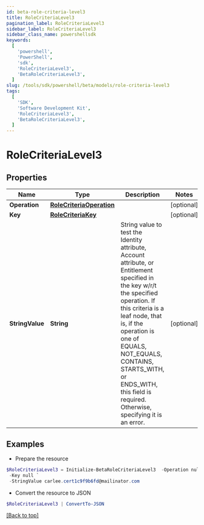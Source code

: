 ```yaml
---
id: beta-role-criteria-level3
title: RoleCriteriaLevel3
pagination_label: RoleCriteriaLevel3
sidebar_label: RoleCriteriaLevel3
sidebar_class_name: powershellsdk
keywords:
  [
    'powershell',
    'PowerShell',
    'sdk',
    'RoleCriteriaLevel3',
    'BetaRoleCriteriaLevel3',
  ]
slug: /tools/sdk/powershell/beta/models/role-criteria-level3
tags:
  [
    'SDK',
    'Software Development Kit',
    'RoleCriteriaLevel3',
    'BetaRoleCriteriaLevel3',
  ]
---
```


# RoleCriteriaLevel3

## Properties

| Name | Type | Description | Notes |
| --- | --- | --- | --- |
| **Operation** | [**RoleCriteriaOperation**](role-criteria-operation) |  | [optional] |
| **Key** | [**RoleCriteriaKey**](role-criteria-key) |  | [optional] |
| **StringValue** | **String** | String value to test the Identity attribute, Account attribute, or Entitlement specified in the key w/r/t the specified operation. If this criteria is a leaf node, that is, if the operation is one of EQUALS, NOT_EQUALS, CONTAINS, STARTS_WITH, or ENDS_WITH, this field is required. Otherwise, specifying it is an error. | [optional] |

## Examples

- Prepare the resource

```powershell
$RoleCriteriaLevel3 = Initialize-BetaRoleCriteriaLevel3  -Operation null `
 -Key null `
 -StringValue carlee.cert1c9f9b6fd@mailinator.com
```

- Convert the resource to JSON

```powershell
$RoleCriteriaLevel3 | ConvertTo-JSON
```

[[Back to top]](#)

